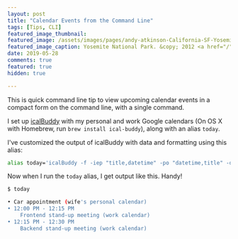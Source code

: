 ```yaml
---
layout: post
title: "Calendar Events from the Command Line"
tags: [Tips, CLI]
featured_image_thumbnail:
featured_image: /assets/images/pages/andy-atkinson-California-SF-Yosemite-June-2012.jpg
featured_image_caption: Yosemite National Park. &copy; 2012 <a href="/">Andy Atkinson</a>
date: 2019-05-28
comments: true
featured: true
hidden: true

---
```


This is quick command line tip to view upcoming calendar events in a compact form on the command line, with a single command.

I set up [icalBuddy](https://hasseg.org/icalBuddy/) with my personal and work Google calendars (On OS X with Homebrew, run `brew install ical-buddy`), along with an alias `today`.

I've customized the output of icalBuddy with data and formatting using this alias:

```bash
alias today='icalBuddy -f -iep "title,datetime" -po "datetime,title" -df "%RD" eventsToday'`
```

Now when I run the `today` alias, I get output like this. Handy!

```bash
$ today

• Car appointment (wife's personal calendar)
• 12:00 PM - 12:15 PM
    Frontend stand-up meeting (work calendar)
• 12:15 PM - 12:30 PM
    Backend stand-up meeting (work calendar)
```
